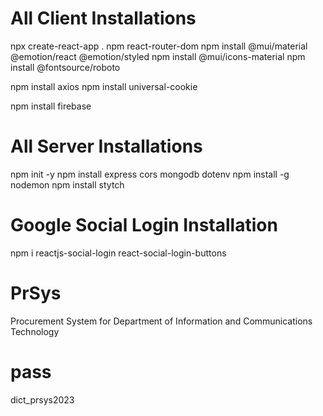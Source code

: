 # All Client Installations

npx create-react-app .
npm react-router-dom
npm install @mui/material @emotion/react @emotion/styled
npm install @mui/icons-material
npm install @fontsource/roboto

npm install axios
npm install universal-cookie

npm install firebase

# All Server Installations

npm init -y
npm install express cors mongodb dotenv
npm install -g nodemon
npm install stytch

# Google Social Login Installation

npm i reactjs-social-login react-social-login-buttons

# PrSys

Procurement System for Department of Information and Communications Technology

# pass

dict_prsys2023

